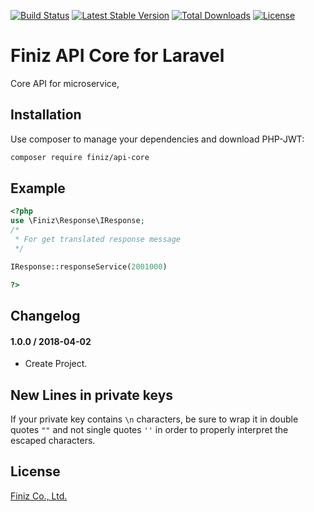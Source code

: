 [![Build Status](https://travis-ci.org/firebase/php-jwt.png?branch=master)](https://travis-ci.org/firebase/php-jwt)
[![Latest Stable Version](https://poser.pugx.org/firebase/php-jwt/v/stable)](https://packagist.org/packages/firebase/php-jwt)
[![Total Downloads](https://poser.pugx.org/firebase/php-jwt/downloads)](https://packagist.org/packages/firebase/php-jwt)
[![License](https://poser.pugx.org/firebase/php-jwt/license)](https://packagist.org/packages/firebase/php-jwt)

Finiz API Core for Laravel
=======
Core API for microservice,

Installation
------------

Use composer to manage your dependencies and download PHP-JWT:

```bash
composer require finiz/api-core
```

Example
-------
```php
<?php
use \Finiz\Response\IResponse;
/*
 * For get translated response message
 */

IResponse::responseService(2001000)

?>
```

Changelog
---------

#### 1.0.0 / 2018-04-02
- Create Project.

New Lines in private keys
-----

If your private key contains `\n` characters, be sure to wrap it in double quotes `""`
and not single quotes `''` in order to properly interpret the escaped characters.

License
-------
[Finiz Co., Ltd.](https://finiz.in.th)
